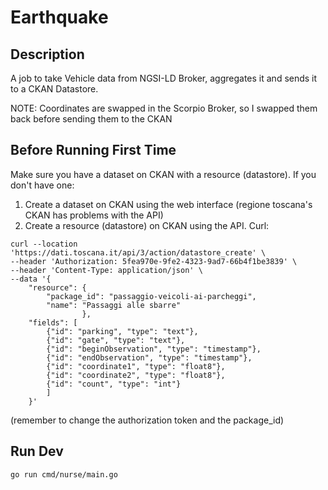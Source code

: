 # Earthquake

## Description
A job to take Vehicle data from NGSI-LD Broker, aggregates it and sends it to a CKAN Datastore.

NOTE: Coordinates are swapped in the Scorpio Broker, so I swapped them back before sending them to the CKAN


## Before Running First Time

Make sure you have a dataset on CKAN with a resource (datastore). If you don't have one:

1. Create a dataset on CKAN using the web interface (regione toscana's CKAN has problems with the API)
2. Create a resource (datastore) on CKAN using the API. Curl:

```
curl --location 'https://dati.toscana.it/api/3/action/datastore_create' \
--header 'Authorization: 5fea970e-9fe2-4323-9ad7-66b4f1be3839' \
--header 'Content-Type: application/json' \
--data '{ 
    "resource": {
        "package_id": "passaggio-veicoli-ai-parcheggi",
        "name": "Passaggi alle sbarre"
                }, 
    "fields": [
        {"id": "parking", "type": "text"}, 
        {"id": "gate", "type": "text"},
        {"id": "beginObservation", "type": "timestamp"},
        {"id": "endObservation", "type": "timestamp"},
        {"id": "coordinate1", "type": "float8"},
        {"id": "coordinate2", "type": "float8"},
        {"id": "count", "type": "int"}
        ]
    }'
```
(remember to change the authorization token and the package_id)

## Run Dev
`go run cmd/nurse/main.go`